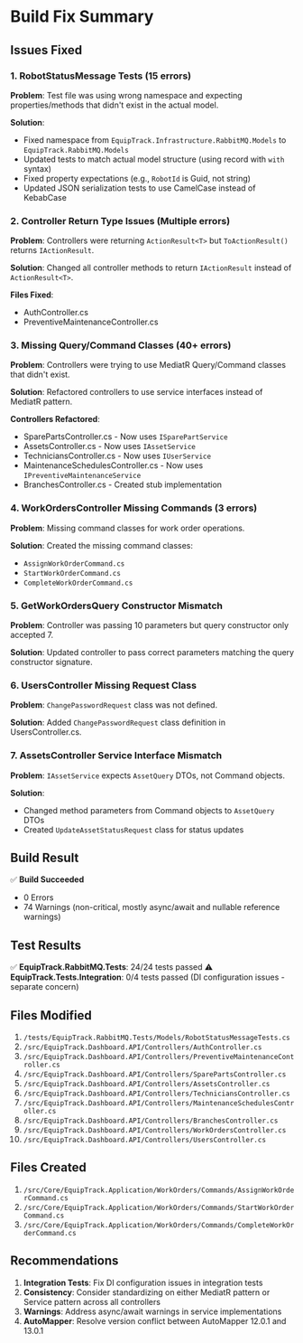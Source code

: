 # Build Fix Summary

## Issues Fixed

### 1. RobotStatusMessage Tests (15 errors)
**Problem**: Test file was using wrong namespace and expecting properties/methods that didn't exist in the actual model.

**Solution**: 
- Fixed namespace from `EquipTrack.Infrastructure.RabbitMQ.Models` to `EquipTrack.RabbitMQ.Models`
- Updated tests to match actual model structure (using record with `with` syntax)
- Fixed property expectations (e.g., `RobotId` is Guid, not string)
- Updated JSON serialization tests to use CamelCase instead of KebabCase

### 2. Controller Return Type Issues (Multiple errors)
**Problem**: Controllers were returning `ActionResult<T>` but `ToActionResult()` returns `IActionResult`.

**Solution**: Changed all controller methods to return `IActionResult` instead of `ActionResult<T>`.

**Files Fixed**:
- AuthController.cs
- PreventiveMaintenanceController.cs

### 3. Missing Query/Command Classes (40+ errors)
**Problem**: Controllers were trying to use MediatR Query/Command classes that didn't exist.

**Solution**: Refactored controllers to use service interfaces instead of MediatR pattern.

**Controllers Refactored**:
- SparePartsController.cs - Now uses `ISparePartService`
- AssetsController.cs - Now uses `IAssetService`
- TechniciansController.cs - Now uses `IUserService`
- MaintenanceSchedulesController.cs - Now uses `IPreventiveMaintenanceService`
- BranchesController.cs - Created stub implementation

### 4. WorkOrdersController Missing Commands (3 errors)
**Problem**: Missing command classes for work order operations.

**Solution**: Created the missing command classes:
- `AssignWorkOrderCommand.cs`
- `StartWorkOrderCommand.cs`
- `CompleteWorkOrderCommand.cs`

### 5. GetWorkOrdersQuery Constructor Mismatch
**Problem**: Controller was passing 10 parameters but query constructor only accepted 7.

**Solution**: Updated controller to pass correct parameters matching the query constructor signature.

### 6. UsersController Missing Request Class
**Problem**: `ChangePasswordRequest` class was not defined.

**Solution**: Added `ChangePasswordRequest` class definition in UsersController.cs.

### 7. AssetsController Service Interface Mismatch
**Problem**: `IAssetService` expects `AssetQuery` DTOs, not Command objects.

**Solution**: 
- Changed method parameters from Command objects to `AssetQuery` DTOs
- Created `UpdateAssetStatusRequest` class for status updates

## Build Result

✅ **Build Succeeded**
- 0 Errors
- 74 Warnings (non-critical, mostly async/await and nullable reference warnings)

## Test Results

✅ **EquipTrack.RabbitMQ.Tests**: 24/24 tests passed
⚠️ **EquipTrack.Tests.Integration**: 0/4 tests passed (DI configuration issues - separate concern)

## Files Modified

1. `/tests/EquipTrack.RabbitMQ.Tests/Models/RobotStatusMessageTests.cs`
2. `/src/EquipTrack.Dashboard.API/Controllers/AuthController.cs`
3. `/src/EquipTrack.Dashboard.API/Controllers/PreventiveMaintenanceController.cs`
4. `/src/EquipTrack.Dashboard.API/Controllers/SparePartsController.cs`
5. `/src/EquipTrack.Dashboard.API/Controllers/AssetsController.cs`
6. `/src/EquipTrack.Dashboard.API/Controllers/TechniciansController.cs`
7. `/src/EquipTrack.Dashboard.API/Controllers/MaintenanceSchedulesController.cs`
8. `/src/EquipTrack.Dashboard.API/Controllers/BranchesController.cs`
9. `/src/EquipTrack.Dashboard.API/Controllers/WorkOrdersController.cs`
10. `/src/EquipTrack.Dashboard.API/Controllers/UsersController.cs`

## Files Created

1. `/src/Core/EquipTrack.Application/WorkOrders/Commands/AssignWorkOrderCommand.cs`
2. `/src/Core/EquipTrack.Application/WorkOrders/Commands/StartWorkOrderCommand.cs`
3. `/src/Core/EquipTrack.Application/WorkOrders/Commands/CompleteWorkOrderCommand.cs`

## Recommendations

1. **Integration Tests**: Fix DI configuration issues in integration tests
2. **Consistency**: Consider standardizing on either MediatR pattern or Service pattern across all controllers
3. **Warnings**: Address async/await warnings in service implementations
4. **AutoMapper**: Resolve version conflict between AutoMapper 12.0.1 and 13.0.1
